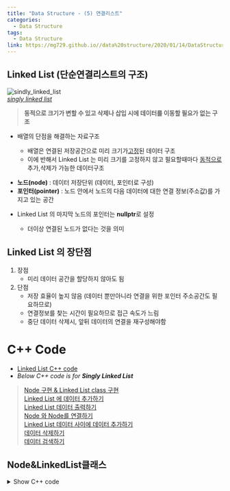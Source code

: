 ```yaml
---
title: "Data Structure - (5) 연결리스트"
categories:
  - Data Structure
tags:
  - Data Structure
link: https://mg729.github.io//data%20structure/2020/01/14/DataStructure_(5)_LinkedList/
---
```

##  Linked List (단순연결리스트의 구조)  
 ![sindly_linked_list](/images/Singly-linked-list.png)  
 *[singly linked list](https://en.wikipedia.org/wiki/Linked_list)* 

> **동적으로 크기가 변할 수 있고 삭제나 삽입 시에 데이터를 이동할 필요가 없는 구조**  
<ul>
<li>배열의 단점을 해결하는 자료구조</li>
<ul>  
<li>배열은 연결된 저장공간으로 미리 크기가<u>고정</u>된 데이터 구조</li>  
<li>이에 반해서 Linked List 는 미리 크기를 고정하지 않고 필요할때마다 <u>동적으로</u> 추가,삭제가 가능한 데이터구조</li> 
</ul> 
</ul>

<ul>
 <li> <b>노드(node)</b> : 데이터 저장단위 (데이터, 포인터로 구성) </li>
 <li> <b>포인터(pointer)</b> : 노드 안에서 노드의 다음 데이터에 대한 연결 정보(주소값)를 가지고 있는 공간 </li>
</ul>

<ul>
<li>Linked List 의 마지막 노드의 포인터는 <b>nullptr</b>로 설정</li>  
<ul><li>더이상 연결된 노드가 없다는 것을 의미</li></ul>
</ul>  

##  Linked List 의 장단점
1. 장점  
   * 미리 데이터 공간을 할당하지 않아도 됨  
2. 단점  
   * 저장 효율이 높지 않음 (데이터 뿐만아니라 연결을 위한 포인터 주소공간도 필요하므로)  
   * 연결정보를 찾는 시간이 필요하므로 접근 속도가 느림  
   * 중단 데이터 삭제시, 앞뒤 데이터의 연결을 재구성해야함  

# C++ Code
* [Linked List C++ code](https://www.codesdope.com/blog/article/c-linked-lists-in-c-singly-linked-list/)  
* *Below C++ code is for __Singly Linked List__*
> [Node 구현 & Linked List class 구현](#Node&LinkedList)   
> [Linked List 에 데이터 추가하기](#Add_data)  
> [Linked List 데이터 출력하기](#Print_data)  
> [Node 와 Node를 연결하기](#Node_concatenate)  
> [Linked List 데이터 사이에 데이터 추가하기](#Insert_data)  
> [데이터 삭제하기](#Delete_data)  
> [데이터 검색하기](#Search_data)  


## Node&LinkedList클래스
<details>
	<summary>Show C++ code</summary>
		<p>
		
			1. Struct를 이용하여 Node만들기  

			```c++  
			#incldue <iostream>
			using namespace std;

			struct node
			{
				int data;
				node *next;
			}
			```  
			
			2. Class를 이용하여 linked_list 만들기  
			* singly linked list에서 first node는 반드시 알고 있어야합니다.      
				* first node를 통해서 전체 list에 접근하므로    
				* first node를 **head**라고 함  

			```c++  
			#include <iostream>
			using namespace std;

			struct node
			{
				int data;
				node *next;
			}; //expected ';' after struct definition 

			class LinkedList
			{
				private:
					node *head, *tail;
				public:
					LinkedList()
					{
						head = nullptr;
						tail = nullptr;
					}
			}; //expected ';' after class definition 

			int main()
			{
				LinkedList l;
				return 0;
			}
			```  
			
			* expected **';'** after struct definition     
			* expected **';'** after class definition  
			* class LinkedList **()**  : () is unqualified  
			* `node* head, tail;` : tail은 node*가 아니라 node타입으로 선언됨  
				* node * head, tail; (x)
				* node *head, *tail; (o)
		</p>	
</details>

